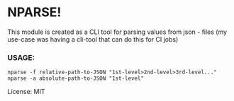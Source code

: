 # NPARSE!

This module is created as a CLI tool for parsing values from json - files 
(my use-case was having a cli-tool that can do this for CI jobs)

### USAGE:
```
nparse -f relative-path-to-JSON "1st-level>2nd-level>3rd-level..."
nparse -a absolute-path-to-JSON "1st-level"
```


License: MIT